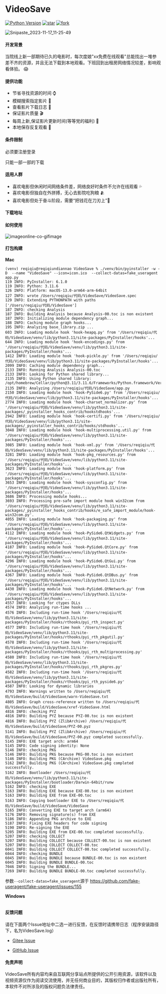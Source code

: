 # VideoSave

[![Python Version](https://img.shields.io/badge/python-3.11+-green)](https://www.python.org)
[![star](https://gitee.com/shiya_liu/VideoSave/badge/star.svg?theme=white)](https://gitee.com/shiya_liu/VideoSave/stargazers)
[![fork](https://gitee.com/shiya_liu/VideoSave/badge/fork.svg?theme=white)](https://gitee.com/shiya_liu/VideoSave/members)

![Snipaste_2023-11-17_11-25-49](assets/Snipaste_2023-11-17_11-25-49.png)

#### 开发背景

当院线上新一部期待已久的电影时，每次度娘"xx免费在线观看"总能找出一堆参差不齐的资源，并且无法下载到本地观看。下班回到出租房网络情况较差，影响观看体验。 😱

#### 提供功能

- 节省寻找资源的时间 ⌚️
- 模糊搜索指定影片 🐴
- 查看影片下载日志 🦜
- 保证影片质量 🎬
- 每周上新,保证影片更新时间(等等党的福利) 🎦
- 本地保存反复观看 🌹

#### 条件限制

必须要注册登录

只能一部一部的下载



#### 适用人群

- 喜欢电影但休闲时间网络条件差，网络良好时条件不允许在线观看 💦
- 喜欢电影但独自在外拼搏，无心去影院吃狗粮 🫂
- 喜欢电影但处于奋斗阶段，需要“把钱花在刀刃上”💪

#### 下载地址



#### 如何使用

![imageonline-co-gifimage](assets/imageonline-co-gifimage.gif)

#### 打包构建

**Mac**

```shell
(venv) reqiqiu@reqiqiundiannao VideoSave % ./venv/bin/pyinstaller -w -D  --name "VideoSave" --icon=icon.ico  --collect-datas=fake_useragent  app.py 
119 INFO: PyInstaller: 6.1.0
119 INFO: Python: 3.11.6
126 INFO: Platform: macOS-13.0-arm64-arm-64bit
127 INFO: wrote /Users/reqiqiu/代码/VideoSave/VideoSave.spec
129 INFO: Extending PYTHONPATH with paths
['/Users/reqiqiu/代码/VideoSave']
187 INFO: checking Analysis
187 INFO: Building Analysis because Analysis-00.toc is non existent
187 INFO: Initializing module dependency graph...
188 INFO: Caching module graph hooks...
195 INFO: Analyzing base_library.zip ...
603 INFO: Loading module hook 'hook-heapq.py' from '/Users/reqiqiu/代码/VideoSave/venv/lib/python3.11/site-packages/PyInstaller/hooks'...
644 INFO: Loading module hook 'hook-encodings.py' from '/Users/reqiqiu/代码/VideoSave/venv/lib/python3.11/site-packages/PyInstaller/hooks'...
1412 INFO: Loading module hook 'hook-pickle.py' from '/Users/reqiqiu/代码/VideoSave/venv/lib/python3.11/site-packages/PyInstaller/hooks'...
2099 INFO: Caching module dependency graph...
2133 INFO: Running Analysis Analysis-00.toc
2133 INFO: Looking for Python shared library...
2135 INFO: Using Python shared library: /opt/homebrew/Cellar/python@3.11/3.11.6/Frameworks/Python.framework/Versions/3.11/Python
2135 INFO: Analyzing /Users/reqiqiu/代码/VideoSave/app.py
2150 INFO: Loading module hook 'hook-PySide6.py' from '/Users/reqiqiu/代码/VideoSave/venv/lib/python3.11/site-packages/PyInstaller/hooks'...
2774 INFO: Loading module hook 'hook-charset_normalizer.py' from '/Users/reqiqiu/代码/VideoSave/venv/lib/python3.11/site-packages/_pyinstaller_hooks_contrib/hookstdhooks'...
2942 INFO: Loading module hook 'hook-certifi.py' from '/Users/reqiqiu/代码/VideoSave/venv/lib/python3.11/site-packages/_pyinstaller_hooks_contrib/hooks/stdhooks'...
3048 INFO: Loading module hook 'hook-multiprocessing.util.py' from '/Users/reqiqiu/代码/VideoSave/venv/lib/python3.11/site-packages/PyInstaller/hooks'...
3085 INFO: Loading module hook 'hook-xml.py' from '/Users/reqiqiu/代码/VideoSave/venv/lib/python3.11/site-packages/PyInstaller/hooks'...
3281 INFO: Loading module hook 'hook-pkg_resources.py' from '/Users/reqiqiu/代码/VideoSave/venv/lib/python3.11/site-packages/PyInstaller/hooks'...
3623 INFO: Loading module hook 'hook-platform.py' from '/Users/reqiqiu/代码/VideoSave/venv/lib/python3.11/site-packages/PyInstaller/hooks'...
3653 INFO: Loading module hook 'hook-sysconfig.py' from '/Users/reqiqiu/代码/VideoSave/venv/lib/python3.11/site-packages/PyInstaller/hooks'...
3686 INFO: Processing module hooks...
3693 INFO: Processing pre-safe import module hook win32com from '/Users/reqiqiu/代码/VideoSave/venv/lib/python3.11/site-packages/_pyinstaller_hooks_contrib/hooks/e_safe_import_module/hook-win32com.py'.
4055 INFO: Loading module hook 'hook-packaging.py' from '/Users/reqiqiu/代码/VideoSave/venv/lib/python3.11/site-packages/PyInstaller/hooks'...
4112 INFO: Loading module hook 'hook-PySide6.QtWidgets.py' from '/Users/reqiqiu/代码/VideoSave/venv/lib/python3.11/site-packages/PyInstaller/hooks'...
4187 INFO: Loading module hook 'hook-PySide6.QtCore.py' from '/Users/reqiqiu/代码/VideoSave/venv/lib/python3.11/site-packages/PyInstaller/hooks'...
4296 INFO: Loading module hook 'hook-PySide6.QtGui.py' from '/Users/reqiqiu/代码/VideoSave/venv/lib/python3.11/site-packages/PyInstaller/hooks'...
4367 INFO: Loading module hook 'hook-PySide6.QtDBus.py' from '/Users/reqiqiu/代码/VideoSave/venv/lib/python3.11/site-packages/PyInstaller/hooks'...
4430 INFO: Loading module hook 'hook-PySide6.QtNetwork.py' from '/Users/reqiqiu/代码/VideoSave/venv/lib/python3.11/site-packages/PyInstaller/hooks'...
4557 INFO: Looking for ctypes DLLs
4574 INFO: Analyzing run-time hooks ...
4576 INFO: Including run-time hook '/Users/reqiqiu/代码/VideoSave/venv/lib/python3.11/site-packages/PyInstaller/hooks/rthooks/pyi_rth_inspect.py'
4577 INFO: Including run-time hook '/Users/reqiqiu/代码/VideoSave/venv/lib/python3.11/site-packages/PyInstaller/hooks/rthooks/pyi_rth_pkgutil.py'
4578 INFO: Including run-time hook '/Users/reqiqiu/代码/VideoSave/venv/lib/python3.11/site-packages/PyInstaller/hooks/rthooks/pyi_rth_multiprocessing.py'
4580 INFO: Including run-time hook '/Users/reqiqiu/代码/VideoSave/venv/lib/python3.11/site-packages/PyInstaller/hooks/rthooks/pyi_rth_pkgres.py'
4582 INFO: Including run-time hook '/Users/reqiqiu/代码/VideoSave/venv/lib/python3.11/site-packages/PyInstaller/hooks/rthooks/pyi_rth_pyside6.py'
4587 INFO: Looking for dynamic libraries
4793 INFO: Warnings written to /Users/reqiqiu/代码/VideoSave/build/VideoSave/warn-VideoSave.txt
4805 INFO: Graph cross-reference written to /Users/reqiqiu/代码/VideoSave/build/VideoSave/xref-VideoSave.html
4816 INFO: checking PYZ
4816 INFO: Building PYZ because PYZ-00.toc is non existent
4816 INFO: Building PYZ (ZlibArchive) /Users/reqiqiu/代码/VideoSave/build/VideoSave/PYZ-00.pyz
5141 INFO: Building PYZ (ZlibArchive) /Users/reqiqiu/代码/VideoSave/build/VideoSave/PYZ-00.pyz completed successfully.
5145 INFO: EXE target arch: arm64
5145 INFO: Code signing identity: None
5146 INFO: checking PKG
5146 INFO: Building PKG because PKG-00.toc is non existent
5146 INFO: Building PKG (CArchive) VideoSave.pkg
5162 INFO: Building PKG (CArchive) VideoSave.pkg completed successfully.
5162 INFO: Bootloader /Users/reqiqiu/代码/VideoSave/venv/lib/python3.11/site-packages/PyInstaller/bootloader/Darwin-64bit/runw
5162 INFO: checking EXE
5163 INFO: Building EXE because EXE-00.toc is non existent
5163 INFO: Building EXE from EXE-00.toc
5163 INFO: Copying bootloader EXE to /Users/reqiqiu/代码/VideoSave/build/VideoSave/VideoSave
5165 INFO: Converting EXE to target arch (arm64)
5176 INFO: Removing signature(s) from EXE
5186 INFO: Appending PKG archive to EXE
5187 INFO: Fixing EXE headers for code signing
5190 INFO: Re-signing the EXE
5205 INFO: Building EXE from EXE-00.toc completed successfully.
5207 INFO: checking COLLECT
5207 INFO: Building COLLECT because COLLECT-00.toc is non existent
5207 INFO: Building COLLECT COLLECT-00.toc
6041 INFO: Building COLLECT COLLECT-00.toc completed successfully.
6044 INFO: checking BUNDLE
6045 INFO: Building BUNDLE because BUNDLE-00.toc is non existent
6045 INFO: Building BUNDLE BUNDLE-00.toc
7046 INFO: Signing the BUNDLE...
7269 INFO: Building BUNDLE BUNDLE-00.toc completed successfully.

```

参数`--collect-datas=fake_useragent`源于 https://github.com/fake-useragent/fake-useragent/issues/155

**Windows**

```shell
```



#### 反馈问题

请在下面两个Issue地址中二选一进行反馈，在反馈时请携带日志（程序安装路径下，名为VideoSave.log）

- [Gitee Issue](https://gitee.com/shiya_liu/VideoSave/issues)

- [GitHub Issue](https://github.com/LiuShiYa-github/VideoSave/issues)



#### 免责声明
VideoSave所有内容均来自互联网分享站点所提供的公开引用资源，该软件以及视频资源仅作为阅读交流使用，并无任何商业目的，其版权归作者或出版社所有，本软件不对所涉及的版权问题负法律责任。







